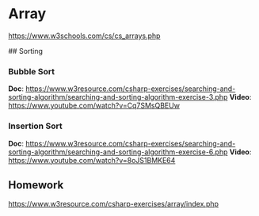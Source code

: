 # Array

https://www.w3schools.com/cs/cs_arrays.php

## Sorting

### Bubble Sort

**Doc**: https://www.w3resource.com/csharp-exercises/searching-and-sorting-algorithm/searching-and-sorting-algorithm-exercise-3.php
**Video**: https://www.youtube.com/watch?v=Cq7SMsQBEUw

### Insertion Sort

**Doc**: https://www.w3resource.com/csharp-exercises/searching-and-sorting-algorithm/searching-and-sorting-algorithm-exercise-6.php
**Video**: https://www.youtube.com/watch?v=8oJS1BMKE64

## Homework

https://www.w3resource.com/csharp-exercises/array/index.php
